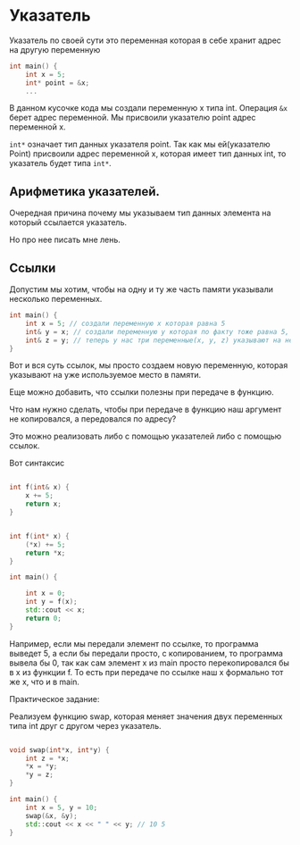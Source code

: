 # Указатель

Указатель по своей сути это переменная которая в себе хранит адрес на другую переменную

```c++
int main() {
    int x = 5;
    int* point = &x;
    ...
```
В данном кусочке кода мы создали переменную x типа int.
Операция `&x` берет адрес переменной.
Мы присвоили указателю point адрес переменной x.

`int*` означает тип данных указателя point.
Так как мы ей(указателю Point) присвоили адрес переменной x, которая имеет тип данных int, то указатель будет типа `int*`.

## Арифметика указателей.

Очередная причина почему мы указываем тип данных элемента на который ссылается указатель.

Но про нее писать мне лень.

##  Ссылки

Допустим мы хотим, чтобы на одну и ту же часть памяти указывали несколько переменных.


```c++
int main() {
    int x = 5; // создали переменную x которая равна 5
    int& y = x; // создали переменную y которая по факту тоже равна 5, так как она связана с той же ячейкой памяти что и x
    int& z = y; // теперь у нас три переменные(x, y, z) указывают на некоторую ячейку в памяти где находится 5. 
}
```

Вот и вся суть ссылок, мы просто создаем новую переменную, которая указывают на уже используемое место в памяти.

Еще можно добавить, что ссылки полезны при передаче в функцию.

Что нам нужно сделать, чтобы при передаче в функцию наш аргумент не копировался, а передовался по адресу?

Это можно реализовать либо с помощью указателей либо с помощью ссылок.

Вот синтаксис

```c++

int f(int& x) {
    x += 5;
    return x;
}


int f(int* x) {
    (*x) += 5;
    return *x;
}

int main() {

    int x = 0;
    int y = f(x);
    std::cout << x;
    return 0;
}

```


Например, если мы передали элемент по ссылке, то программа выведет 5, а если бы передали просто, с копированием, то программа вывела бы 0, так как сам элемент x из main просто перекопировался бы в x из функции f. То есть при передаче по ссылке наш x формально тот же x, что и в main.


Практическое задание:

Реализуем функцию swap, которая меняет значения двух переменных типа int друг с другом через указатель. 

```c++

void swap(int*x, int*y) {
    int z = *x;
    *x = *y;
    *y = z;
}

int main() {
    int x = 5, y = 10;
    swap(&x, &y);
    std::cout << x << " " << y; // 10 5
}

```

